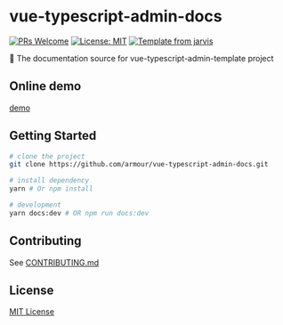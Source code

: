 # vue-typescript-admin-docs

[![PRs Welcome](https://img.shields.io/badge/PRs-welcome-brightgreen.svg?style=flat)](http://makeapullrequest.com)
[![License: MIT](https://img.shields.io/badge/License-MIT-blue.svg)](https://opensource.org/licenses/MIT)
[![Template from jarvis](https://img.shields.io/badge/Hi-Jarvis-ff69b4.svg)](https://github.com/Armour/Jarvis)

📝 The documentation source for vue-typescript-admin-template project

## Online demo

[demo](https://armour.github.io/vue-typescript-admin-docs)

## Getting Started

```bash
# clone the project
git clone https://github.com/armour/vue-typescript-admin-docs.git

# install dependency
yarn # Or npm install

# development
yarn docs:dev # OR npm run docs:dev
```

## Contributing

See [CONTRIBUTING.md](https://github.com/Armour/vue-typescript-admin-docs/blob/master/.github/CONTRIBUTING.md)

## License

[MIT License](https://github.com/Armour/vue-typescript-admin-docs/blob/master/LICENSE)
